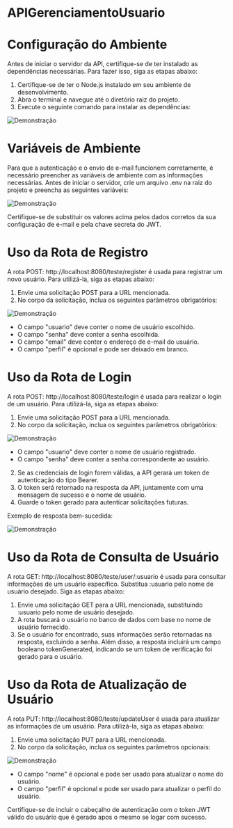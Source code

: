 # APIGerenciamentoUsuario

# Configuração do Ambiente

Antes de iniciar o servidor da API, certifique-se de ter instalado as dependências necessárias. Para fazer isso, siga as etapas abaixo:

   1. Certifique-se de ter o Node.js instalado em seu ambiente de desenvolvimento.
   2. Abra o terminal e navegue até o diretório raiz do projeto.
   3. Execute o seguinte comando para instalar as dependências:
    
  <img src="https://github.com/TRQ10/rdm.images/blob/main/install.png" alt="Demonstração">
  
# Variáveis de Ambiente
  
Para que a autenticação e o envio de e-mail funcionem corretamente, é necessário preencher as variáveis de ambiente com as informações necessárias. Antes de iniciar o servidor, crie um arquivo .env na raiz do projeto e preencha as seguintes variáveis:

<img src="https://github.com/TRQ10/rdm.images/blob/main/ENV.png" alt="Demonstração">

Certifique-se de substituir os valores acima pelos dados corretos da sua configuração de e-mail e pela chave secreta do JWT.

# Uso da Rota de Registro

A rota POST: http://localhost:8080/teste/register é usada para registrar um novo usuário. Para utilizá-la, siga as etapas abaixo:

   1. Envie uma solicitação POST para a URL mencionada.
   2. No corpo da solicitação, inclua os seguintes parâmetros obrigatórios:

   <img src="https://github.com/TRQ10/rdm.images/blob/main/register.png" alt="Demonstração">
   
   - O campo "usuario" deve conter o nome de usuário escolhido.
   - O campo "senha" deve conter a senha escolhida.
   - O campo "email" deve conter o endereço de e-mail do usuário.
   - O campo "perfil" é opcional e pode ser deixado em branco.

# Uso da Rota de Login

A rota POST: http://localhost:8080/teste/login é usada para realizar o login de um usuário. Para utilizá-la, siga as etapas abaixo:

   1. Envie uma solicitação POST para a URL mencionada.
   2. No corpo da solicitação, inclua os seguintes parâmetros obrigatórios:
   
   <img src="https://github.com/TRQ10/rdm.images/blob/main/login.png" alt="Demonstração">
   
   - O campo "usuario" deve conter o nome de usuário registrado.
   - O campo "senha" deve conter a senha correspondente ao usuário.
   
   2. Se as credenciais de login forem válidas, a API gerará um token de autenticação do tipo Bearer.
   3. O token será retornado na resposta da API, juntamente com uma mensagem de sucesso e o nome de usuário.
   4. Guarde o token gerado para autenticar solicitações futuras.
   
   Exemplo de resposta bem-sucedida:
   
   <img src="https://github.com/TRQ10/rdm.images/blob/main/login-sucesso.png" alt="Demonstração">
   
# Uso da Rota de Consulta de Usuário

A rota GET: http://localhost:8080/teste/user/:usuario é usada para consultar informações de um usuário específico. Substitua :usuario pelo nome de usuário desejado. Siga as etapas abaixo:

   1. Envie uma solicitação GET para a URL mencionada, substituindo :usuario pelo nome de usuário desejado.
   2. A rota buscará o usuário no banco de dados com base no nome de usuário fornecido.
   3. Se o usuário for encontrado, suas informações serão retornadas na resposta, excluindo a senha. Além disso, a resposta incluirá um campo booleano tokenGenerated, indicando se um token de verificação foi gerado para o usuário.

# Uso da Rota de Atualização de Usuário

A rota PUT: http://localhost:8080/teste/updateUser é usada para atualizar as informações de um usuário. Para utilizá-la, siga as etapas abaixo:

   1. Envie uma solicitação PUT para a URL mencionada.
   2. No corpo da solicitação, inclua os seguintes parâmetros opcionais:

   <img src="https://github.com/TRQ10/rdm.images/blob/main/update.png" alt="Demonstração">
   
   - O campo "nome" é opcional e pode ser usado para atualizar o nome do usuário.
   - O campo "perfil" é opcional e pode ser usado para atualizar o perfil do usuário.
   
   Certifique-se de incluir o cabeçalho de autenticação com o token JWT válido do usuário que é gerado apos o mesmo se logar com sucesso.
